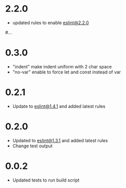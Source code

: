 # 2.2.0
- updated rules to enable eslint@2.2.0


#...

# 0.3.0
- "indent" make indent uniform with 2 char space
- "no-var" enable to force let and const instead of var

# 0.2.1
- Update to eslint@1.4.1 and added latest rules

# 0.2.0
- Updated to eslint@1.3.1 and added latest rules
- Change test output

# 0.0.2
- Updated tests to run build script

